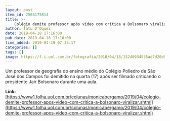 ```yaml
---
layout: post
item_id: 2564175814
title: >-
    Colégio demite professor após vídeo com crítica a Bolsonaro viralizar
author: Tatu D'Oquei
date: 2019-04-18 17:16:00
pub_date: 2019-04-18 17:16:00
time_added: 2019-04-19 07:33:17
categories: []
tags: []
image: https://f.i.uol.com.br/fotografia/2018/04/18/15240934535ad7d20d955e6_1524093453_3x2_rt.jpg
---
```


Um professor de geografia do ensino médio do Colégio Poliedro de São José dos Campos foi demitido na quarta (17) após ser filmado criticando o presidente Jair Bolsonaro durante uma aula.

**Link:** [https://www1.folha.uol.com.br/colunas/monicabergamo/2019/04/colegio-demite-professor-apos-video-com-critica-a-bolsonaro-viralizar.shtml](https://www1.folha.uol.com.br/colunas/monicabergamo/2019/04/colegio-demite-professor-apos-video-com-critica-a-bolsonaro-viralizar.shtml)

